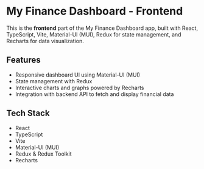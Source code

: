 # My Finance Dashboard - Frontend

This is the **frontend** part of the My Finance Dashboard app, built with React, TypeScript, Vite, Material-UI (MUI), Redux for state management, and Recharts for data visualization.

## Features

- Responsive dashboard UI using Material-UI (MUI)
- State management with Redux
- Interactive charts and graphs powered by Recharts
- Integration with backend API to fetch and display financial data

## Tech Stack

- React
- TypeScript
- Vite
- Material-UI (MUI)
- Redux & Redux Toolkit
- Recharts
